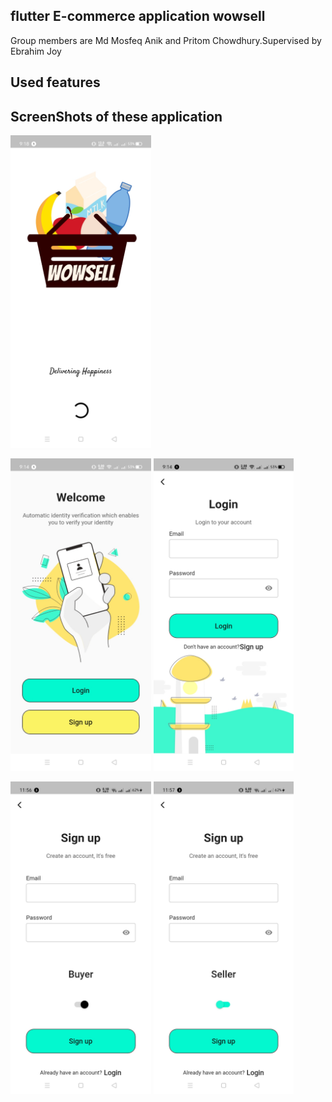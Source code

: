 ## flutter E-commerce application wowsell 


Group members are Md Mosfeq Anik and Pritom Chowdhury.Supervised by Ebrahim Joy

## Used features


## ScreenShots of these application

<img src="assets/screenshots/Splash_Screen.jpg" height="500em"/>

<img src="assets/screenshots/login_and_registration_Selection_Screen.jpg" height="500em"/>&nbsp;<img src="assets/screenshots/Login_screen.jpg" height="500em" />
&nbsp;

<img src="assets/screenshots/signup_with_buyer.jpg" height="500em"/>&nbsp;<img src="assets/screenshots/signup_with_seller.jpg" height="500em" />
&nbsp;